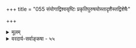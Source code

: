 +++
title = "055 संयोगाद्विश्वसृष्टिः प्रकृतिपुरुषयोस्तादृशैस्तद्विशेषैः"

+++
<details><summary>मूलम्</summary>

संयोगाद्विश्वसृष्टिः प्रकृतिपुरुषयोस्तादृशैस्तद्विशेषैः ब्रह्मादिस्तम्बनिष्ठा जगति विषमता यन्त्रभेदादयश्च ।  
अक्षाणामर्थयोगाद्विविधमतिरबाद्यन्वयादङ्कुरादिः शुद्धाशुद्धादियोगान्नियतमपि फलं न्यायतत्त्वेऽन्यघोषः ॥ ५५ ॥
</details>

<details><summary>वरदार्य-सर्वाङ्कषा - ५५</summary>

संयोगस्य दुरपह्नवत्वं तस्य सांप्रदायिकत्वं चाह - संयोगादिति । प्रकृतिपुरुषयोः संयोगात् **विश्वसृष्टिः** =जगत्सृष्टिः वर्ण्यते सांख्यैः । सिद्धान्तेऽपि प्रकृतिस्थाने कर्माङ्गीकृतम् । कर्मसंबन्धश्चेतनानां विलक्षणोऽस्त्येव । जगति **ब्रह्मादिस्तम्बनिष्ठा** = चतुर्मुखाद्यारभ्य तृणपर्यन्तं वर्तमाना **विषमता** = वैषम्यम् **तादृशैः** =प्रकृतिपुरुषसंबन्धसदृशैः **तद्विशेषैः** = संबन्धविशेषैः भवति । **यन्त्रभेदादयश्च** = आलानयन्त्रविशेषादयश्च परस्परचक्रादिसंयोगविशेषादेव भवन्ति । एवम् **अक्षाणाम्** = इन्द्रियाणाम् **अर्थयोगात्** = पदार्थै- 

बौद्धमते 

प्रसिद्ध 

743- 

[विभागविमर्शः ] 



416. 

संयुक्ते द्रव्ययुग्मे सति समुपनतो यस्तु संयोगनाशः 

संग्राह्योऽयं विभागव्यवहृतिविषयः; सोऽपि तद्धेतुतस्स्यात् । त्वन्निर्दिष्टे विभागे गतवति च सतोः स्यात् विभक्तप्रतीतिः 

भूयस्संयोगसिद्धौ; कथमिति तु यथा त्वद्विभागान्तरादौ ॥56॥ 

स्साकं संबन्धात् **विविधमतिः** = परस्परविलक्षणं ज्ञानम् भवति । एवम् **अङ्कुरादिः** = बीजेभ्यः अङ्कुरादीनि **अबाद्यन्वयात्** = जलपृथिव्यादिसंबन्धात् भवति । एवं **शुद्धाशुद्धादियोगात्** = शुद्धानां महात्मनां संबन्धात् अशुद्धानां पातकिनाम् संबन्धाच्च फलमपि **नियतम्** = व्यवस्थितम्, शास्त्रसिद्धम् । ओषधिविशेषयोगात् विचित्रगुणविशेषः, हरिद्राचूर्णसंयोगात् नूतनरक्तवर्णोत्पत्तिः, किण्वादिद्रव्यसंयोगात् अद्भुता मदशक्तिः इत्यादिकं लोकदृष्टम् । **अस्य** = एतादृशस्य संबन्धस्य प्रभावः **न्यायतत्त्वे** = श्रीमन्नाथमुनिविरचिते न्यायतत्त्वाख्ये ग्रन्थे घोषः श्रोतव्यः । अतो नैरन्तर्यमात्रं न संयोगः, किन्त्वतिरिक्तो विलक्षण एव सः ॥ ५५ ॥
</details>
